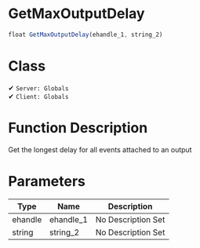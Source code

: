 # GetMaxOutputDelay
```js	
float GetMaxOutputDelay(ehandle_1, string_2)
```
# Class
✔ `Server: Globals`  
✔ `Client: Globals`  

# Function Description
Get the longest delay for all events attached to an output
# Parameters
Type|Name|Description
--|--|--
ehandle|ehandle_1|No Description Set
string|string_2|No Description Set
